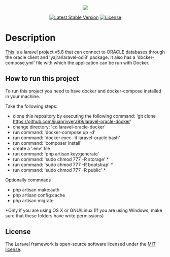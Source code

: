 <p align="center"><img src="https://laravel.com/assets/img/components/logo-laravel.svg"></p>

<p align="center">
<a href="https://packagist.org/packages/laravel/framework"><img src="https://poser.pugx.org/laravel/framework/v/stable.svg" alt="Latest Stable Version"></a>
<a href="https://packagist.org/packages/laravel/framework"><img src="https://poser.pugx.org/laravel/framework/license.svg" alt="License"></a>
</p>

# Description

[This](https://github.com/jjuanrivvera99/laravel-oracle-docker) is a laravel project v5.8 that can connect to ORACLE databases through the oracle client and 'yajra/laravel-oci8' package. It also has a 'docker-compose.yml' file with which the application can be run with Docker.

## How to run this project

To run this project you need to have docker and docker-compose installed in your machine.

Take the following steps:

- clone this repository by executing the following command: 'git clone https://github.com/jjuanrivvera99/laravel-oracle-docker'
- change directory: 'cd laravel-oracle-docker'
- run command: 'docker-compose up -d'
- run command: 'docker exec -it laravel-oracle bash'
- run command: 'composer install'
- create a '.env' file
- run command: 'php artisan key:generate'
- run command: 'sudo chmod 777 -R storage' *
- run command: 'sudo chmod 777 -R bootstrap' *
- run command: 'sudo chmod 777 -R public' *

Optionally commnads

- php artisan make:auth
- php artisan config:cache
- php artisan migrate

*Only if you are using OS X or GNU/Linux (If you are using Windows, make sure that these folders have write permissions)

## License

The Laravel framework is open-source software licensed under the [MIT license](https://opensource.org/licenses/MIT).
